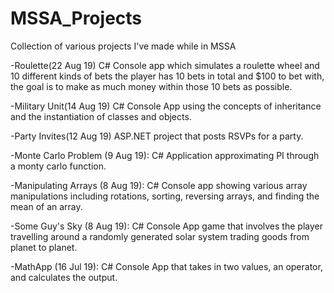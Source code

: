 # MSSA_Projects
Collection of various projects I've made while in MSSA

-Roulette(22 Aug 19)
C# Console app which simulates a roulette wheel and 10 different kinds of bets
the player has 10 bets in total and $100 to bet with, the goal is to make
as much money within those 10 bets as possible. 

-Military Unit(14 Aug 19)
C# Console App using the concepts of inheritance and the instantiation of 
classes and objects. 

-Party Invites(12 Aug 19)
ASP.NET project that posts RSVPs for a party.

-Monte Carlo Problem (9 Aug 19):
C# Application approximating PI through a monty carlo function. 

-Manipulating Arrays (8 Aug 19): 
C# Console app showing various array manipulations including rotations,
sorting, reversing arrays, and finding the mean of an array.

-Some Guy's Sky (8 Aug 19):
C# Console App game that involves the player travelling around a
randomly generated solar system trading goods from planet to planet. 

-MathApp (16 Jul 19):
C# Console App that takes in two values, an operator, and calculates
the output. 
